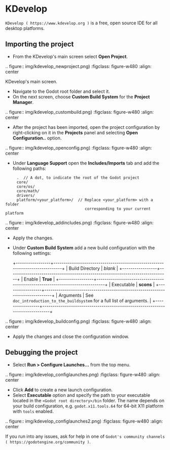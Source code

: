 

KDevelop
========

`KDevelop ( https://www.kdevelop.org )` is a free, open source IDE for all desktop platforms.

Importing the project
---------------------

- From the KDevelop's main screen select **Open Project**.

.. figure:: img/kdevelop_newproject.png)
   :figclass: figure-w480
   :align: center

   KDevelop's main screen.

- Navigate to the Godot root folder and select it.
- On the next screen, choose **Custom Build System** for the **Project Manager**.

.. figure:: img/kdevelop_custombuild.png)
   :figclass: figure-w480
   :align: center

- After the project has been imported, open the project configuration by right-clicking 
  on it in the **Projects** panel and selecting **Open Configuration..** option.

.. figure:: img/kdevelop_openconfig.png)
   :figclass: figure-w480
   :align: center

- Under **Language Support** open the **Includes/Imports** tab and add the following paths:

```
     .  // A dot, to indicate the root of the Godot project
     core/
     core/os/
     core/math/
     drivers/
     platform/<your_platform>/  // Replace <your_platform> with a folder 
                                   corresponding to your current platform
```

.. figure:: img/kdevelop_addincludes.png)
   :figclass: figure-w480
   :align: center

- Apply the changes.
- Under **Custom Build System** add a new build configuration with the following settings:

  +-----------------+------------------------------------------------------------------------------+
  | Build Directory | *blank*                                                                      |
  +-----------------+------------------------------------------------------------------------------+
  | Enable          | **True**                                                                     |
  +-----------------+------------------------------------------------------------------------------+
  | Executable      | **scons**                                                                    |
  +-----------------+------------------------------------------------------------------------------+
  | Arguments       | See `doc_introduction_to_the_buildsystem` for a full list of arguments. |
  +-----------------+------------------------------------------------------------------------------+

.. figure:: img/kdevelop_buildconfig.png)
   :figclass: figure-w480
   :align: center

- Apply the changes and close the configuration window.

Debugging the project
---------------------

- Select **Run > Configure Launches...** from the top menu.

.. figure:: img/kdevelop_configlaunches.png)
   :figclass: figure-w480
   :align: center

- Click **Add** to create a new launch configuration.
- Select **Executable** option and specify the path to your executable located in 
  the `<Godot root directory>/bin` folder. The name depends on your build configuration,
  e.g. `godot.x11.tools.64` for 64-bit X11 platform with `tools` enabled.

.. figure:: img/kdevelop_configlaunches2.png)
   :figclass: figure-w480
   :align: center

If you run into any issues, ask for help in one of
`Godot's community channels ( https://godotengine.org/community )`.
